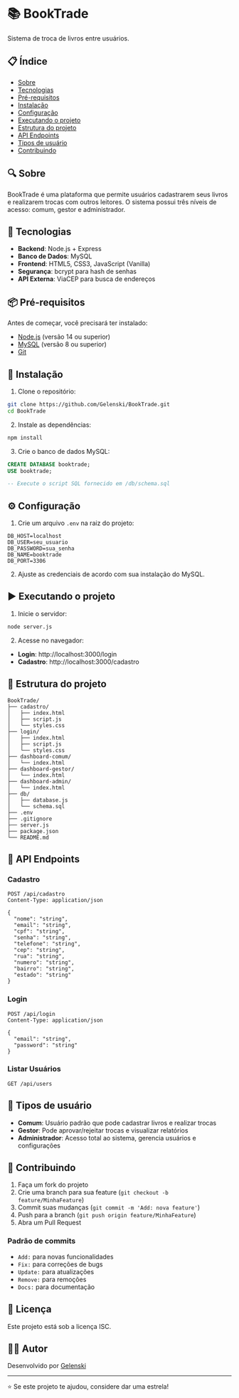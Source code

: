 # 📚 BookTrade

Sistema de troca de livros entre usuários.

## 📋 Índice

- [Sobre](#sobre)
- [Tecnologias](#tecnologias)
- [Pré-requisitos](#pré-requisitos)
- [Instalação](#instalação)
- [Configuração](#configuração)
- [Executando o projeto](#executando-o-projeto)
- [Estrutura do projeto](#estrutura-do-projeto)
- [API Endpoints](#api-endpoints)
- [Tipos de usuário](#tipos-de-usuário)
- [Contribuindo](#contribuindo)

## 🔍 Sobre

BookTrade é uma plataforma que permite usuários cadastrarem seus livros e realizarem trocas com outros leitores. O sistema possui três níveis de acesso: comum, gestor e administrador.

## 🚀 Tecnologias

- **Backend**: Node.js + Express
- **Banco de Dados**: MySQL
- **Frontend**: HTML5, CSS3, JavaScript (Vanilla)
- **Segurança**: bcrypt para hash de senhas
- **API Externa**: ViaCEP para busca de endereços

## 📦 Pré-requisitos

Antes de começar, você precisará ter instalado:

- [Node.js](https://nodejs.org/) (versão 14 ou superior)
- [MySQL](https://www.mysql.com/) (versão 8 ou superior)
- [Git](https://git-scm.com/)

## 🔧 Instalação

1. Clone o repositório:

```bash
git clone https://github.com/Gelenski/BookTrade.git
cd BookTrade
```

2. Instale as dependências:

```bash
npm install
```

3. Crie o banco de dados MySQL:

```sql
CREATE DATABASE booktrade;
USE booktrade;

-- Execute o script SQL fornecido em /db/schema.sql
```

## ⚙️ Configuração

1. Crie um arquivo `.env` na raiz do projeto:

```env
DB_HOST=localhost
DB_USER=seu_usuario
DB_PASSWORD=sua_senha
DB_NAME=booktrade
DB_PORT=3306
```

2. Ajuste as credenciais de acordo com sua instalação do MySQL.

## ▶️ Executando o projeto

1. Inicie o servidor:

```bash
node server.js
```

2. Acesse no navegador:

- **Login**: http://localhost:3000/login
- **Cadastro**: http://localhost:3000/cadastro

## 📁 Estrutura do projeto

```
BookTrade/
├── cadastro/
│   ├── index.html
│   ├── script.js
│   └── styles.css
├── login/
│   ├── index.html
│   ├── script.js
│   └── styles.css
├── dashboard-comum/
│   └── index.html
├── dashboard-gestor/
│   └── index.html
├── dashboard-admin/
│   └── index.html
├── db/
│   ├── database.js
│   └── schema.sql
├── .env
├── .gitignore
├── server.js
├── package.json
└── README.md
```

## 🔌 API Endpoints

### Cadastro

```http
POST /api/cadastro
Content-Type: application/json

{
  "nome": "string",
  "email": "string",
  "cpf": "string",
  "senha": "string",
  "telefone": "string",
  "cep": "string",
  "rua": "string",
  "numero": "string",
  "bairro": "string",
  "estado": "string"
}
```

### Login

```http
POST /api/login
Content-Type: application/json

{
  "email": "string",
  "password": "string"
}
```

### Listar Usuários

```http
GET /api/users
```

## 👥 Tipos de usuário

- **Comum**: Usuário padrão que pode cadastrar livros e realizar trocas
- **Gestor**: Pode aprovar/rejeitar trocas e visualizar relatórios
- **Administrador**: Acesso total ao sistema, gerencia usuários e configurações

## 🤝 Contribuindo

1. Faça um fork do projeto
2. Crie uma branch para sua feature (`git checkout -b feature/MinhaFeature`)
3. Commit suas mudanças (`git commit -m 'Add: nova feature'`)
4. Push para a branch (`git push origin feature/MinhaFeature`)
5. Abra um Pull Request

### Padrão de commits

- `Add:` para novas funcionalidades
- `Fix:` para correções de bugs
- `Update:` para atualizações
- `Remove:` para remoções
- `Docs:` para documentação

## 📝 Licença

Este projeto está sob a licença ISC.

## 👨‍💻 Autor

Desenvolvido por [Gelenski](https://github.com/Gelenski)

---

⭐ Se este projeto te ajudou, considere dar uma estrela!
